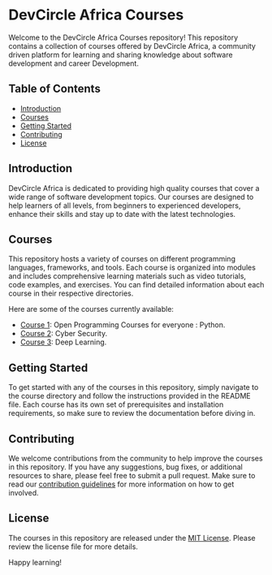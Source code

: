 # DevCircle Africa Courses

Welcome to the DevCircle Africa Courses repository! This repository contains a collection of courses offered by DevCircle Africa, a community driven platform for learning and sharing knowledge about software development and career Development.

## Table of Contents

- [Introduction](#introduction)
- [Courses](#courses)
- [Getting Started](#getting-started)
- [Contributing](#contributing)
- [License](#license)

## Introduction

DevCircle Africa is dedicated to providing high quality courses that cover a wide range of software development topics. Our courses are designed to help learners of all levels, from beginners to experienced developers, enhance their skills and stay up to date with the latest technologies.

## Courses

This repository hosts a variety of courses on different programming languages, frameworks, and tools. Each course is organized into modules and includes comprehensive learning materials such as video tutorials, code examples, and exercises. You can find detailed information about each course in their respective directories.

Here are some of the courses currently available:

- [Course 1](./course1): Open Programming Courses for everyone : Python.
- [Course 2](./course2): Cyber Security.
- [Course 3](./course3): Deep Learning.

## Getting Started

To get started with any of the courses in this repository, simply navigate to the course directory and follow the instructions provided in the README file. Each course has its own set of prerequisites and installation requirements, so make sure to review the documentation before diving in.

## Contributing

We welcome contributions from the community to help improve the courses in this repository. If you have any suggestions, bug fixes, or additional resources to share, please feel free to submit a pull request. Make sure to read our [contribution guidelines](./CONTRIBUTING.md) for more information on how to get involved.

## License

The courses in this repository are released under the [MIT License](./LICENSE). Please review the license file for more details.

Happy learning!
